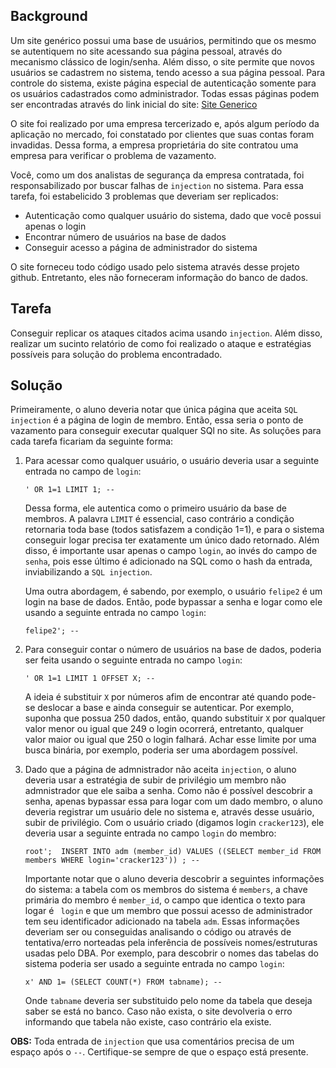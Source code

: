 ## Background
Um site genérico possui uma base de usuários, permitindo que os mesmo se autentiquem no site acessando sua página pessoal, através do mecanismo clássico de login/senha. Além disso, o site permite que novos usuários se cadastrem no sistema, tendo acesso a sua página pessoal. Para controle do sistema, existe página especial de autenticação somente para os usuários cadastrados como administrador. Todas essas páginas podem ser encontradas através do link inicial do site: [Site Generico](http://143.106.73.88/sqlinjection/index.php)

O site foi realizado por uma empresa tercerizado e, após algum período da aplicação no mercado, foi constatado por clientes que suas contas foram invadidas. Dessa forma, a empresa proprietária do site contratou uma empresa para verificar o problema de vazamento.

Você, como um dos analistas de segurança da empresa contratada, foi responsabilizado por buscar falhas de ``injection`` no sistema. Para essa tarefa, foi estabelicido 3 problemas que deveriam ser replicados:

* Autenticação como qualquer usuário do sistema, dado que você possui apenas o login
* Encontrar número de usuários na base de dados
* Conseguir acesso a página de administrador do sistema


O site forneceu todo código usado pelo sistema através desse projeto github. Entretanto, eles não forneceram informação do banco de dados.

## Tarefa
Conseguir replicar os ataques citados acima usando ``injection``. Além disso, realizar um sucinto relatório de como foi realizado o ataque e estratégias possíveis para solução do problema encontradado.

## Solução
Primeiramente, o aluno deveria notar que única página que aceita ``SQL injection`` é a página de login de membro. Então, essa seria o ponto de vazamento para conseguir executar qualquer SQl no site. As soluções para cada tarefa ficariam da seguinte forma:

1. Para acessar como qualquer usuário, o usuário deveria usar a seguinte entrada no campo de ``login``:

	```
	' OR 1=1 LIMIT 1; -- 
	```

	Dessa forma, ele autentica como o primeiro usuário da base de membros. A palavra ``LIMIT`` é essencial, caso contrário a condição retornaria toda base (todos satisfazem a condição 1=1), e para o sistema conseguir logar precisa ter exatamente um único dado retornado.
Além disso, é importante usar apenas o campo ``login``, ao invés do campo de ``senha``, pois esse último é adicionado na SQL como o hash da entrada, inviabilizando a ``SQL injection``.

	Uma outra abordagem, é sabendo, por exemplo, o usuário ``felipe2`` é um login na base de dados. Então, pode bypassar a senha e logar como ele usando a seguinte entrada no campo ``login``:

	```
	felipe2'; -- 
	```


2.  Para conseguir contar o número de usuários na base de dados, poderia ser feita usando o seguinte entrada no campo ``login``:

	```
	' OR 1=1 LIMIT 1 OFFSET X; -- 
	```
	A ideia é substituir ``X`` por números afim de encontrar até quando pode-se deslocar a base e ainda conseguir se autenticar. Por exemplo, suponha que possua 250 dados, então, quando substituir ``X`` por qualquer valor menor ou igual que 249 o login ocorrerá, entretanto, qualquer valor maior ou igual que 250 o login falhará. Achar esse limite por uma busca binária, por exemplo, poderia ser uma abordagem possível.


3. Dado que a página de admnistrador não aceita ``injection``, o aluno deveria usar a estratégia de subir de privilégio um membro não admnistrador que ele saiba a senha. Como não é possível descobrir a senha, apenas bypassar essa para logar com um dado membro, o aluno deveria registrar um usuário dele no sistema e, através desse usuário, subir de privilégio. Com o usuário criado (digamos login ``cracker123``), ele deveria usar a seguinte entrada no campo ``login`` do membro:

	```
	root';  INSERT INTO adm (member_id) VALUES ((SELECT member_id FROM members WHERE login='cracker123')) ; --  
	```
	
	Importante notar que o aluno deveria descobrir a seguintes informações do sistema: a tabela com os membros do sistema é ``members``, a chave primária do membro é ``member_id``, o campo que identica o texto para logar é `` login`` e que um membro que possui acesso de administrador tem seu identificador adicionado na tabela ``adm``. Essas informações deveriam ser ou conseguidas analisando o código ou através de tentativa/erro norteadas pela inferência de possíveis nomes/estruturas usadas pelo DBA. Por exemplo, para descobrir o nomes das tabelas do sistema poderia ser usado a seguinte entrada no campo ``login``:

	```
	x' AND 1= (SELECT COUNT(*) FROM tabname); --
	```
	Onde ``tabname`` deveria ser substituido pelo nome da tabela que deseja saber se está no banco. Caso não exista, o site devolveria o erro informando que tabela não existe, caso contrário ela existe.
 	
**OBS:** Toda entrada de ``injection`` que usa comentários precisa de um espaço após o ``--``. Certifique-se sempre de que o espaço está presente.
